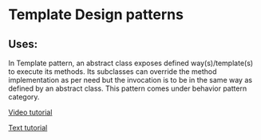 # Template Design patterns
## Uses:
In Template pattern, an abstract class exposes defined way(s)/template(s) to execute its methods. Its subclasses can override the method implementation as per need but the invocation is to be in the same way as defined by an abstract class. This pattern comes under behavior pattern category.

[Video tutorial](https://www.youtube.com/embed/aR1B8MlwbRI?list=PLF206E906175C7E07)

[Text tutorial](http://www.tutorialspoint.com/design_pattern/template_pattern.htm)